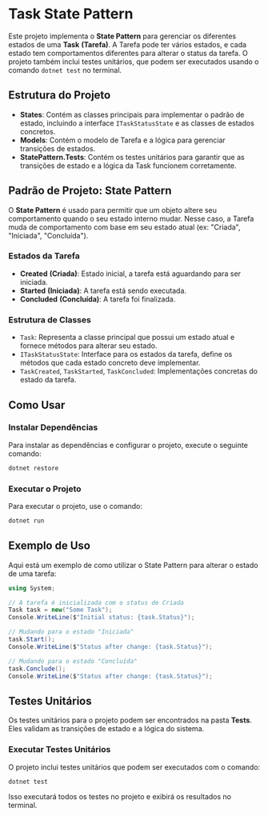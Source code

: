 
# Task State Pattern

Este projeto implementa o **State Pattern** para gerenciar os diferentes estados de uma **Task** **(Tarefa)**. A Tarefa pode ter vários estados, e cada estado tem comportamentos diferentes para alterar o status da tarefa. O projeto também inclui testes unitários, que podem ser executados usando o comando `dotnet test` no terminal.

## Estrutura do Projeto

- **States**: Contém as classes principais para implementar o padrão de estado, incluindo a interface `ITaskStatusState` e as classes de estados concretos.
- **Models**: Contém o modelo de Tarefa e a lógica para gerenciar transições de estados.
- **StatePattern.Tests**: Contém os testes unitários para garantir que as transições de estado e a lógica da Task funcionem corretamente.

## Padrão de Projeto: State Pattern

O **State Pattern** é usado para permitir que um objeto altere seu comportamento quando o seu estado interno mudar. Nesse caso, a Tarefa muda de comportamento com base em seu estado atual (ex: "Criada", "Iniciada", "Concluída").

### Estados da Tarefa

- **Created** **(Criada)**: Estado inicial, a tarefa está aguardando para ser iniciada.
- **Started** **(Iniciada)**: A tarefa está sendo executada.
- **Concluded** **(Concluída)**: A tarefa foi finalizada.

### Estrutura de Classes

- `Task`: Representa a classe principal que possui um estado atual e fornece métodos para alterar seu estado.
- `ITaskStatusState`: Interface para os estados da tarefa, define os métodos que cada estado concreto deve implementar.
- `TaskCreated`, `TaskStarted`, `TaskConcluded`: Implementações concretas do estado da tarefa.

## Como Usar

### Instalar Dependências

Para instalar as dependências e configurar o projeto, execute o seguinte comando:

```bash
dotnet restore
```

### Executar o Projeto

Para executar o projeto, use o comando:

```bash
dotnet run
```

## Exemplo de Uso

Aqui está um exemplo de como utilizar o State Pattern para alterar o estado de uma tarefa:

```csharp
using System;

// A tarefa é inicializada com o status de Criada
Task task = new("Some Task");
Console.WriteLine($"Initial status: {task.Status}");

// Mudando para o estado "Iniciada"
task.Start();
Console.WriteLine($"Status after change: {task.Status}");

// Mudando para o estado "Concluída"
task.Conclude();
Console.WriteLine($"Status after change: {task.Status}");

```


## Testes Unitários

Os testes unitários para o projeto podem ser encontrados na pasta **Tests**. Eles validam as transições de estado e a lógica do sistema.

### Executar Testes Unitários

O projeto inclui testes unitários que podem ser executados com o comando:

```bash
dotnet test
```

Isso executará todos os testes no projeto e exibirá os resultados no terminal.

